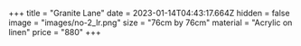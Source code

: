 +++
title = "Granite Lane"
date = 2023-01-14T04:43:17.664Z
hidden = false
image = "images/no-2_lr.png"
size = "76cm by 76cm"
material = "Acrylic on linen"
price = "880"
+++

